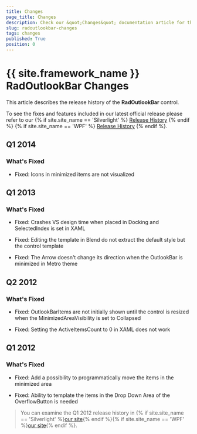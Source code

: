 ```yaml
---
title: Changes
page_title: Changes
description: Check our &quot;Changes&quot; documentation article for the RadOutlookBar {{ site.framework_name }} control.
slug: radoutlookbar-changes
tags: changes
published: True
position: 0
---
```


# {{ site.framework_name }} RadOutlookBar Changes

This article describes the release history of the __RadOutlookBar__ control.

To see the fixes and features included in our latest official release please refer to our {% if site.site_name == 'Silverlight' %} [Release History](http://www.telerik.com/support/whats-new/silverlight/release-history) {% endif %} {% if site.site_name == 'WPF' %} [Release History](http://www.telerik.com/support/whats-new/wpf/release-history) {% endif %}.


## Q1 2014

### What's Fixed

* Fixed: Icons in minimized items are not visualized

## Q1 2013

### What's Fixed

* Fixed: Crashes VS design time when placed in Docking and SelectedIndex is set in XAML

* Fixed: Editing the template in Blend do not extract the default style but the control template

* Fixed: The Arrow doesn't change its direction when the OutlookBar is minimized in Metro theme

## Q2 2012

### What's Fixed

* Fixed: OutlookBarItems are not initially shown until the control is resized when the MinimizedAreaVisibility is set to Collapsed

* Fixed: Setting the ActiveItemsCount to 0 in XAML does not work

## Q1 2012

### What's Fixed

* Fixed: Add a possibility to programmatically move the items in the minimized area

* Fixed: Ability to template the items in the Drop Down Area of the OverflowButton is needed

>You can examine the Q1 2012 release history in {% if site.site_name == 'Silverlight' %}[our site](http://www.telerik.com/products/silverlight/whats-new/release_notes/q1-2012-version-2012-1-215-271395503.aspx){% endif %}{% if site.site_name == 'WPF' %}[our site](http://www.telerik.com/products/wpf/whats-new/release-history/q1-2012-version-2012-1-215-1506305735.aspx){% endif %}.